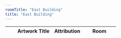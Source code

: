 ```yaml
---
roomTitle: "East Building"
title: "East Building"
---
```


<table id="artTable" class="table table-hover table-responsive">
	<thead>
	    <tr>
	      <th scope="col"></th>
	      <th scope="col"></th>
	      <th scope="col">Artwork Title</th>
	      <th scope="col">Attribution</th>
	      <th scope="col" style="width:30%">Room</th>
	    </tr>
  	</thead>
  	<tbody></tbody>
</table>

<style>
#artTable tbody td img {width:50px; dispay:none;}
.feather {
  width: 16px;
  height: 16px;
  vertical-align: text-bottom;
}
</style>




<script>
// $('#month-menu-button').click(function(){$('#month-menu').toggleClass('show');});

$(document).ready(function(){
	$.getJSON('https://jacobmgreer.github.io/Same-Old-Same-Old/art_change.json', 
		function(data) {
			var month_name = [];
			data.forEach(function(obj) {
				if(month_name.indexOf(obj.month) == -1)
				   month_name.push(obj.month);
				var lastIndex = month_name.length - 1;
			});

			for (month in month_name) {
				$("#month-menu").append(
					"<li><a class=\"dropdown-item month-item\" data-month=\"" + month_name[month] + "\" href=\"#\">" + month_name[month] + "</a></li>");}
			for (record in data) {
				$("#artTable tbody").append(
					"<tr> \
						<td>" + (data[record].Status == "Added" ? "+" : "-") + "</td> \
					    <td height=\"100\"> \
					    	<img src=\"" + data[record].imagepath + "\" onload=\"this.style.display=''\"/></td> \
						<td><a href=\"https://www.nga.gov" + data[record].url + "\">" + data[record].title + "</a></td> \
						<td>" + data[record].attribution + "</td> \
						<td>" + data[record].roomTitle + "</td> \
				    </tr>");}})});
feather.replace();

$('.month-item').click(function(e){
	var clickmonth = $(e.relatedTarget).data('month');
	$.getJSON('https://jacobmgreer.github.io/Same-Old-Same-Old/art_change.json', 
		function(data) {
			$("#artTable tbody").empty();

});});




// <td class=\"text-dark\"><span data-feather=\"" + (data[record].Status == "Added" ? "plus-circle" : "minus-circle") + "\"></span> status</td> \
</script>